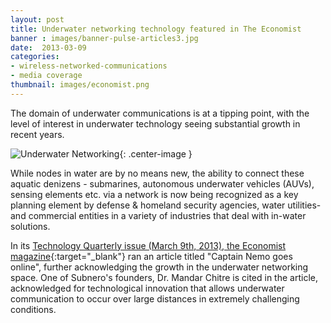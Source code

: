 ```yaml
---
layout: post
title: Underwater networking technology featured in The Economist
banner : images/banner-pulse-articles3.jpg
date:  2013-03-09
categories:
- wireless-networked-communications
- media coverage
thumbnail: images/economist.png
---
```


The domain of underwater communications is at a tipping point, with the level of interest in underwater technology seeing substantial growth in recent years.

![Underwater Networking]({{site.baseurl}}/images/pulse-captnemo.jpg){: .center-image }

While nodes in water are by no means new, the ability to connect these aquatic denizens - submarines, autonomous underwater vehicles (AUVs), sensing elements etc. via a network is now being recognized as a key planning element by defense &amp; homeland security agencies, water utilities- and commercial entities in a variety of industries that deal with in-water solutions.

In its [Technology Quarterly issue (March 9th, 2013), the Economist magazine][1]{:target="_blank"} ran an article titled "Captain Nemo goes online", further acknowledging the growth in the underwater networking space. One of Subnero's founders, Dr. Mandar Chitre is cited in the article, acknowledged for technological innovation that allows underwater communication to occur over large distances in extremely challenging conditions.

[1]: http://www.economist.com/news/technology-quarterly/21572920-networking-emerging-undersea-data-networks-are-connecting-submarines-aquatic
